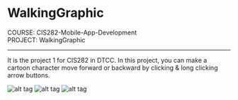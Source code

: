 # WalkingGraphic
COURSE: CIS282-Mobile-App-Development <br> 
PROJECT: WalkingGraphic <br>



----------------------------------------------------------------
It is the project 1 for CIS282 in DTCC. In this project, you can make a cartoon character move forward or backward by clicking &amp; long clicking arrow buttons.

![alt tag](https://github.com/tzupinkuo/WalkingGraphic/blob/master/demo1.JPG)
![alt tag](https://github.com/tzupinkuo/WalkingGraphic/blob/master/demo2.JPG)
![alt tag](https://github.com/tzupinkuo/WalkingGraphic/blob/master/demo3.JPG)





